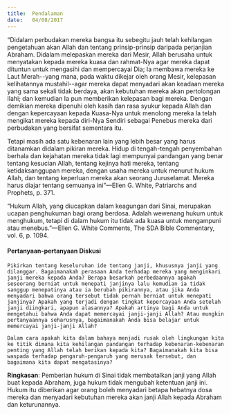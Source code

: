 ```yaml
---
title:  Pendalaman
date:   04/08/2017
---
```


“Didalam perbudakan mereka bangsa itu sebegitu jauh telah kehilangan pengetahuan akan Allah dan tentang prinsip-prinsip daripada perjanjian Abraham. Didalam melepaskan mereka dari Mesir, Allah berusaha untuk menyatakan kepada mereka kuasa dan rahmat-Nya agar mereka dapat dituntun untuk mengasihi dan mempercayai Dia; Ia membawa mereka ke Laut Merah--yang mana, pada waktu dikejar oleh orang Mesir, kelepasan kelihatannya mustahil--agar mereka dapat menyadari akan keadaan mereka yang sama sekali tidak berdaya, akan kebutuhan mereka akan pertolongan Ilahi; dan kemudian Ia pun memberikan kelepasan bagi mereka. Dengan demikian mereka dipenuhi oleh kasih dan rasa syukur kepada Allah dan dengan kepercayaan kepada Kuasa-Nya untuk menolong mereka Ia telah mengikat mereka kepada diri-Nya Sendiri sebagai Penebus mereka dari perbudakan yang bersifat sementara itu.

Tetapi masih ada satu kebenaran lain yang lebih besar yang harus ditanamkan didalam pikiran mereka. Hidup di tengah-tengah penyembahan berhala dan kejahatan mereka tidak lagi mempunyai pandangan yang benar tentang kesucian Allah, tentang kejinya hati mereka, tentang ketidaksanggupan mereka, dengan usaha mereka untuk menurut hukum Allah, dan tentang keperluan mereka akan seorang Juruselamat. Mereka harus diajar tentang semuanya ini”—Ellen G. White, Patriarchs and Prophets, p. 371.

“Hukum Allah, yang diucapkan dalam keagungan dari Sinai, merupakan ucapan penghukuman bagi orang berdosa. Adalah wewenang hukum untuk menghukum, tetapi di dalam hukum itu tidak ada kuasa untuk mengampuni atau menebus.”—Ellen G. White Comments, The SDA Bible Commentary, vol. 6, p. 1094.

#### Pertanyaan-pertanyaan Diskusi

`Pikirkan tentang keseluruhan ide tentang janji, khususnya janji yang dilanggar. Bagaimanakah perasaan Anda terhadap mereka yang menginkari janji mereka kepada Anda? Berapa besarkah perbedaannya apakah seseorang berniat untuk menepati janjinya lalu kemudian ia tidak sanggup menepatinya atau ia berubah pikirannya, atau jika Anda menyadari bahwa orang tersebut tidak pernah berniat untuk menepati janjinya? Apakah yang terjadi dengan tingkat kepercayaan Anda setelah janji diingkari, apapun alasannya? Apakah artinya bagi Anda untuk mengetahui bahwa Anda dapat memercayai janji-janji Allah? Atau mungkin pertanyaannya seharusnya, bagaimanakah Anda bisa belajar untuk memercayai janji-janji Allah?`

`Dalam cara apakah kita dalam bahaya menjadi rusak oleh lingkungan kita ke titik dimana kita kehilangan pandangan terhadap kebenaran-kebenaran penting yang Allah telah berikan kepada kita? Bagaimanakah kita bisa waspada terhadap pengaruh-pengaruh yang merusak tersebut, dan bagaimana kita dapat mengatasinya?`

**Ringkasan**: Pemberian hukum di Sinai tidak membatalkan janji yang Allah buat kepada Abraham, juga hukum tidak mengubah ketentuan janji ini. Hukum itu diberikan agar orang boleh menyadari betapa hebatnya dosa mereka dan menyadari kebutuhan mereka akan janji Allah kepada Abraham dan keturunannya.
